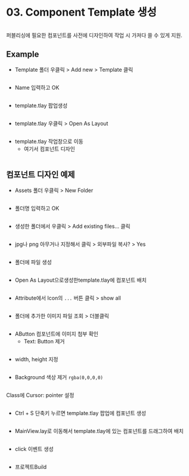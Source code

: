 # 03. Component Template 생성

<figure><img src="../.gitbook/assets/image (173).png" alt=""><figcaption></figcaption></figure>

퍼블리싱에 필요한 컴포넌트를 사전에 디자인하여 작업 시 가져다 쓸 수 있게 지원.

## Example

* Template 폴더 우클릭 > Add new > Template 클릭

<div align="left"><figure><img src="../.gitbook/assets/image (155).png" alt=""><figcaption></figcaption></figure></div>



* Name 입력하고 OK

<div align="left"><figure><img src="../.gitbook/assets/image (156).png" alt=""><figcaption></figcaption></figure></div>



* template.tlay 팝업생성

<div align="left"><figure><img src="../.gitbook/assets/image (157).png" alt=""><figcaption></figcaption></figure></div>



* template.tlay 우클릭 > Open As Layout

<div align="left"><figure><img src="../.gitbook/assets/image (158).png" alt=""><figcaption></figcaption></figure></div>



* template.tlay 작업창으로 이동
  * 여기서 컴포넌트 디자인

<figure><img src="../.gitbook/assets/image (171).png" alt=""><figcaption></figcaption></figure>



## 컴포넌트 디자인 예제



* Assets 폴더 우클릭 > New Folder

<div align="left"><figure><img src="../.gitbook/assets/image (159).png" alt=""><figcaption></figcaption></figure></div>



* 폴더명  입력하고 OK

<div align="left"><figure><img src="../.gitbook/assets/image (160).png" alt=""><figcaption></figcaption></figure></div>



* 생성한 폴더에서 우클릭 > Add existing files... 클릭

<div align="left"><figure><img src="../.gitbook/assets/image (161).png" alt=""><figcaption></figcaption></figure></div>



* jpg나 png 아무거나 지정해서 클릭 > 외부파일 복사? > Yes

<div align="left"><figure><img src="../.gitbook/assets/image (172).png" alt=""><figcaption></figcaption></figure></div>



* 폴더에 파일 생성

<div align="left"><figure><img src="../.gitbook/assets/image (162).png" alt=""><figcaption></figcaption></figure></div>



* Open As Layout으로생성한template.tlay에 컴포넌트 배치

<figure><img src="../.gitbook/assets/image (163).png" alt=""><figcaption></figcaption></figure>



* Attribute에서 Icon의 `...` 버튼 클릭 > show all

<div align="left"><figure><img src="../.gitbook/assets/image (165).png" alt=""><figcaption></figcaption></figure></div>



* 폴더에 추가한 이미지 파일 조회 > 더블클릭

<div align="left"><figure><img src="../.gitbook/assets/image (164).png" alt=""><figcaption></figcaption></figure></div>



* AButton 컴포넌트에 이미지 첨부 확인&#x20;
  * Text: Button 제거

<div align="left"><figure><img src="../.gitbook/assets/image (166).png" alt=""><figcaption></figcaption></figure></div>



* width, height 지정

<div align="left"><figure><img src="../.gitbook/assets/image (167).png" alt=""><figcaption></figcaption></figure></div>



* Background 색상 제거  `rgba(0,0,0,0)`

<div align="left"><figure><img src="../.gitbook/assets/image (168).png" alt=""><figcaption></figcaption></figure></div>



Class에 Cursor: pointer 설정

<div align="left"><figure><img src="../.gitbook/assets/image (169).png" alt=""><figcaption></figcaption></figure></div>



* Ctrl + S 단축키 누르면 template.tlay 팝업에 컴포넌트 생성

<figure><img src="../.gitbook/assets/image (170).png" alt=""><figcaption></figcaption></figure>



* MainView.lay로 이동해서 template.tlay에 있는 컴포넌트를 드래그하여 배치

<div align="left"><figure><img src="../.gitbook/assets/화면 녹화 중 2025-07-21 133002.gif" alt=""><figcaption></figcaption></figure></div>



* click 이벤트 생성

<div align="left"><figure><img src="../.gitbook/assets/image (174).png" alt=""><figcaption></figcaption></figure></div>



* 프로젝트Build

<div align="left"><figure><img src="../.gitbook/assets/화면 녹화 중 2025-07-21 135819.gif" alt=""><figcaption></figcaption></figure></div>
